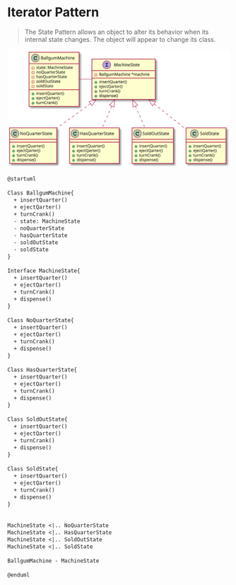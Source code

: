 # Iterator Pattern

> The State Pattern allows an object to alter its behavior when its internal state changes. The object will appear to change its class.

![UML](uml.svg)

```plantuml
@startuml

Class BallgumMachine{
  + insertQuarter()
  + ejectQarter()
  + turnCrank()
  - state: MachineState
  - noQuarterState
  - hasQuarterState
  - soldOutState
  - soldState
}

Interface MachineState{
  + insertQuarter()
  + ejectQarter()
  + turnCrank()
  + dispense()
}

Class NoQuarterState{
  + insertQuarter()
  + ejectQarter()
  + turnCrank()
  + dispense()
}

Class HasQuarterState{
  + insertQuarter()
  + ejectQarter()
  + turnCrank()
  + dispense()
}

Class SoldOutState{
  + insertQuarter()
  + ejectQarter()
  + turnCrank()
  + dispense()
}

Class SoldState{
  + insertQuarter()
  + ejectQarter()
  + turnCrank()
  + dispense()
}


MachineState <|.. NoQuarterState
MachineState <|.. HasQuarterState
MachineState <|.. SoldOutState
MachineState <|.. SoldState

BallgumMachine - MachineState

@enduml
```
